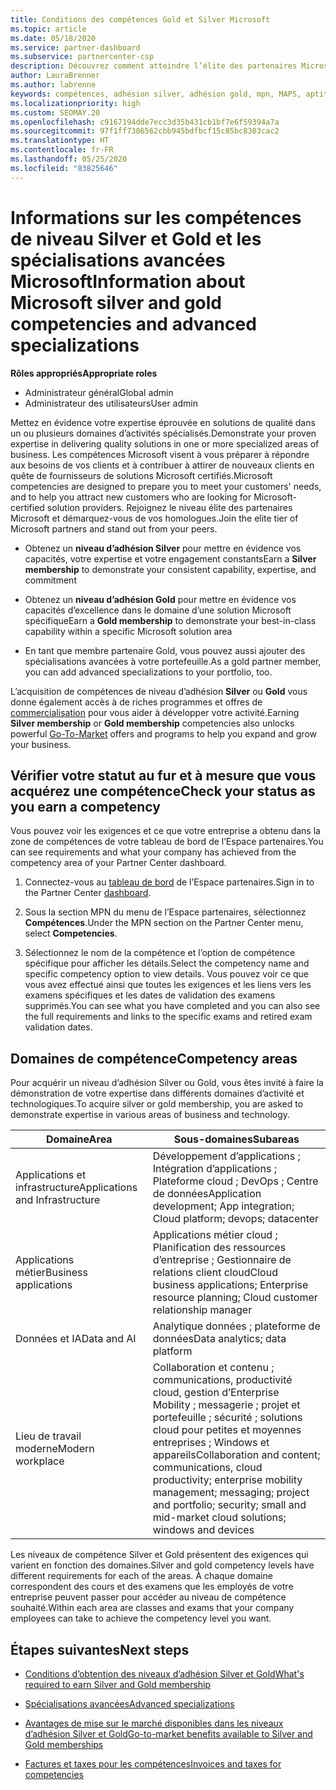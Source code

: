 ```yaml
---
title: Conditions des compétences Gold et Silver Microsoft
ms.topic: article
ms.date: 05/18/2020
ms.service: partner-dashboard
ms.subservice: partnercenter-csp
description: Découvrez comment atteindre l’élite des partenaires Microsoft et attirer de nouveaux clients en répondant aux conditions des compétences pour acquérir les niveaux d’adhésion Gold et Silver.
author: LauraBrenner
ms.author: labrenne
keywords: compétences, adhésion silver, adhésion gold, mpn, MAPS, aptitude, Microsoft Partner Network, adhésion au réseau, spécialisations avancées
ms.localizationpriority: high
ms.custom: SEOMAY.20
ms.openlocfilehash: c9167194dde7ecc3d35b431cb1bf7e6f59394a7a
ms.sourcegitcommit: 97f1ff7386562cbb945bdfbcf15c85bc8303cac2
ms.translationtype: HT
ms.contentlocale: fr-FR
ms.lasthandoff: 05/25/2020
ms.locfileid: "83825646"
---
```

# <a name="information-about-microsoft-silver-and-gold-competencies-and-advanced-specializations"></a><span data-ttu-id="de3ca-104">Informations sur les compétences de niveau Silver et Gold et les spécialisations avancées Microsoft</span><span class="sxs-lookup"><span data-stu-id="de3ca-104">Information about Microsoft silver and gold competencies and advanced specializations</span></span>

<span data-ttu-id="de3ca-105">**Rôles appropriés**</span><span class="sxs-lookup"><span data-stu-id="de3ca-105">**Appropriate roles**</span></span>
- <span data-ttu-id="de3ca-106">Administrateur général</span><span class="sxs-lookup"><span data-stu-id="de3ca-106">Global admin</span></span>
- <span data-ttu-id="de3ca-107">Administrateur des utilisateurs</span><span class="sxs-lookup"><span data-stu-id="de3ca-107">User admin</span></span>

<span data-ttu-id="de3ca-108">Mettez en évidence votre expertise éprouvée en solutions de qualité dans un ou plusieurs domaines d’activités spécialisés.</span><span class="sxs-lookup"><span data-stu-id="de3ca-108">Demonstrate your proven expertise in delivering quality solutions in one or more specialized areas of business.</span></span> <span data-ttu-id="de3ca-109">Les compétences Microsoft visent à vous préparer à répondre aux besoins de vos clients et à contribuer à attirer de nouveaux clients en quête de fournisseurs de solutions Microsoft certifiés.</span><span class="sxs-lookup"><span data-stu-id="de3ca-109">Microsoft competencies are designed to prepare you to meet your customers' needs, and to help you attract new customers who are looking for Microsoft-certified solution providers.</span></span> <span data-ttu-id="de3ca-110">Rejoignez le niveau élite des partenaires Microsoft et démarquez-vous de vos homologues.</span><span class="sxs-lookup"><span data-stu-id="de3ca-110">Join the elite tier of Microsoft partners and stand out from your peers.</span></span>

- <span data-ttu-id="de3ca-111">Obtenez un **niveau d’adhésion Silver** pour mettre en évidence vos capacités, votre expertise et votre engagement constants</span><span class="sxs-lookup"><span data-stu-id="de3ca-111">Earn a **Silver membership** to demonstrate your consistent capability, expertise, and commitment</span></span>

- <span data-ttu-id="de3ca-112">Obtenez un **niveau d’adhésion Gold** pour mettre en évidence vos capacités d’excellence dans le domaine d’une solution Microsoft spécifique</span><span class="sxs-lookup"><span data-stu-id="de3ca-112">Earn a **Gold membership** to demonstrate your best-in-class capability within a specific Microsoft solution area</span></span>

- <span data-ttu-id="de3ca-113">En tant que membre partenaire Gold, vous pouvez aussi ajouter des spécialisations avancées à votre portefeuille.</span><span class="sxs-lookup"><span data-stu-id="de3ca-113">As a gold partner member, you can add advanced specializations to your portfolio, too.</span></span>

<span data-ttu-id="de3ca-114">L’acquisition de compétences de niveau d’adhésion **Silver** ou **Gold** vous donne également accès à de riches programmes et offres de [commercialisation](mpn-learn-about-go-to-market-benefits.md) pour vous aider à développer votre activité.</span><span class="sxs-lookup"><span data-stu-id="de3ca-114">Earning **Silver membership** or **Gold membership** competencies also unlocks powerful [Go-To-Market](mpn-learn-about-go-to-market-benefits.md) offers and programs to help you expand and grow your business.</span></span>

## <a name="check-your-status-as-you-earn-a-competency"></a><span data-ttu-id="de3ca-115">Vérifier votre statut au fur et à mesure que vous acquérez une compétence</span><span class="sxs-lookup"><span data-stu-id="de3ca-115">Check your status as you earn a competency</span></span>

<span data-ttu-id="de3ca-116">Vous pouvez voir les exigences et ce que votre entreprise a obtenu dans la zone de compétences de votre tableau de bord de l’Espace partenaires.</span><span class="sxs-lookup"><span data-stu-id="de3ca-116">You can see requirements and what your company has achieved from the competency area of your Partner Center dashboard.</span></span>

1. <span data-ttu-id="de3ca-117">Connectez-vous au [tableau de bord](https://partner.microsoft.com/dashboard/home) de l’Espace partenaires.</span><span class="sxs-lookup"><span data-stu-id="de3ca-117">Sign in to the Partner Center [dashboard](https://partner.microsoft.com/dashboard/home).</span></span>

2. <span data-ttu-id="de3ca-118">Sous la section MPN du menu de l’Espace partenaires, sélectionnez **Compétences**.</span><span class="sxs-lookup"><span data-stu-id="de3ca-118">Under the MPN section on the Partner Center menu, select **Competencies**.</span></span> 

3. <span data-ttu-id="de3ca-119">Sélectionnez le nom de la compétence et l’option de compétence spécifique pour afficher les détails.</span><span class="sxs-lookup"><span data-stu-id="de3ca-119">Select the competency name and specific competency option to view details.</span></span> <span data-ttu-id="de3ca-120">Vous pouvez voir ce que vous avez effectué ainsi que toutes les exigences et les liens vers les examens spécifiques et les dates de validation des examens supprimés.</span><span class="sxs-lookup"><span data-stu-id="de3ca-120">You can see what you have completed and you can also see the full requirements and links to the specific exams and retired exam validation dates.</span></span>

## <a name="competency-areas"></a><span data-ttu-id="de3ca-121">Domaines de compétence</span><span class="sxs-lookup"><span data-stu-id="de3ca-121">Competency areas</span></span>

<span data-ttu-id="de3ca-122">Pour acquérir un niveau d’adhésion Silver ou Gold, vous êtes invité à faire la démonstration de votre expertise dans différents domaines d’activité et technologiques.</span><span class="sxs-lookup"><span data-stu-id="de3ca-122">To acquire silver or gold membership, you are asked to demonstrate expertise in various areas of business and technology.</span></span>

|<span data-ttu-id="de3ca-123">**Domaine**</span><span class="sxs-lookup"><span data-stu-id="de3ca-123">**Area**</span></span>            |<span data-ttu-id="de3ca-124">**Sous-domaines**</span><span class="sxs-lookup"><span data-stu-id="de3ca-124">**Subareas**</span></span>                    |
|--------------------|--------------------------------|
|<span data-ttu-id="de3ca-125">Applications et infrastructure</span><span class="sxs-lookup"><span data-stu-id="de3ca-125">Applications and Infrastructure</span></span>|<span data-ttu-id="de3ca-126">Développement d’applications ; Intégration d’applications ; Plateforme cloud ; DevOps ; Centre de données</span><span class="sxs-lookup"><span data-stu-id="de3ca-126">Application development; App integration; Cloud platform; devops; datacenter</span></span>|
|<span data-ttu-id="de3ca-127">Applications métier</span><span class="sxs-lookup"><span data-stu-id="de3ca-127">Business applications</span></span> |<span data-ttu-id="de3ca-128">Applications métier cloud ; Planification des ressources d’entreprise ; Gestionnaire de relations client cloud</span><span class="sxs-lookup"><span data-stu-id="de3ca-128">Cloud business applications; Enterprise resource planning; Cloud customer relationship manager</span></span>|
|<span data-ttu-id="de3ca-129">Données et IA</span><span class="sxs-lookup"><span data-stu-id="de3ca-129">Data and AI</span></span>|<span data-ttu-id="de3ca-130">Analytique données ; plateforme de données</span><span class="sxs-lookup"><span data-stu-id="de3ca-130">Data analytics; data platform</span></span>|
|<span data-ttu-id="de3ca-131">Lieu de travail moderne</span><span class="sxs-lookup"><span data-stu-id="de3ca-131">Modern workplace</span></span>| <span data-ttu-id="de3ca-132">Collaboration et contenu ; communications, productivité cloud, gestion d’Enterprise Mobility ; messagerie ; projet et portefeuille ; sécurité ; solutions cloud pour petites et moyennes entreprises ; Windows et appareils</span><span class="sxs-lookup"><span data-stu-id="de3ca-132">Collaboration and content; communications, cloud productivity; enterprise mobility management; messaging; project and portfolio; security; small and mid-market cloud solutions; windows and devices</span></span>|

<span data-ttu-id="de3ca-133">Les niveaux de compétence Silver et Gold présentent des exigences qui varient en fonction des domaines.</span><span class="sxs-lookup"><span data-stu-id="de3ca-133">Silver and gold competency levels have different requirements for each of the areas.</span></span> <span data-ttu-id="de3ca-134">À chaque domaine correspondent des cours et des examens que les employés de votre entreprise peuvent passer pour accéder au niveau de compétence souhaité.</span><span class="sxs-lookup"><span data-stu-id="de3ca-134">Within each area are classes and exams that your company employees can take to achieve the competency level you want.</span></span>

## <a name="next-steps"></a><span data-ttu-id="de3ca-135">Étapes suivantes</span><span class="sxs-lookup"><span data-stu-id="de3ca-135">Next steps</span></span>

- [<span data-ttu-id="de3ca-136">Conditions d’obtention des niveaux d’adhésion Silver et Gold</span><span class="sxs-lookup"><span data-stu-id="de3ca-136">What's required to earn Silver and Gold membership</span></span>](https://partner.microsoft.com/membership/competencies)

- [<span data-ttu-id="de3ca-137">Spécialisations avancées</span><span class="sxs-lookup"><span data-stu-id="de3ca-137">Advanced specializations</span></span>](advanced-specializations.md)

- [<span data-ttu-id="de3ca-138">Avantages de mise sur le marché disponibles dans les niveaux d’adhésion Silver et Gold</span><span class="sxs-lookup"><span data-stu-id="de3ca-138">Go-to-market benefits available to Silver and Gold memberships</span></span>](mpn-learn-about-go-to-market-benefits.md) 

- [<span data-ttu-id="de3ca-139">Factures et taxes pour les compétences</span><span class="sxs-lookup"><span data-stu-id="de3ca-139">Invoices and taxes for competencies</span></span>](mpn-view-print-maps-invoice.md)




